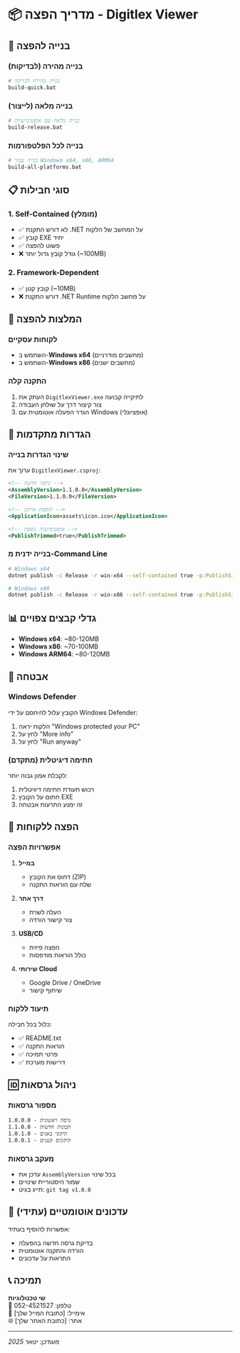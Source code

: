 # 📦 מדריך הפצה - Digitlex Viewer

## 🚀 בנייה להפצה

### בנייה מהירה (לבדיקות)
```bash
# בנייה מהירה לבדיקה
build-quick.bat
```

### בנייה מלאה (לייצור)
```bash
# בנייה מלאה עם אופטימיזציות
build-release.bat
```

### בנייה לכל הפלטפורמות
```bash
# בנייה עבור Windows x64, x86, ARM64
build-all-platforms.bat
```

## 📋 סוגי חבילות

### 1. **Self-Contained** (מומלץ)
- ✅ לא דורש התקנת .NET על המחשב של הלקוח
- ✅ קובץ EXE יחיד
- ✅ פשוט להפצה
- ❌ גודל קובץ גדול יותר (~100MB)

### 2. **Framework-Dependent**
- ✅ קובץ קטן (~10MB)
- ❌ דורש התקנת .NET Runtime על מחשב הלקוח

## 🎯 המלצות להפצה

### לקוחות עסקיים
- השתמש ב-**Windows x64** (מחשבים מודרניים)
- השתמש ב-**Windows x86** (מחשבים ישנים)

### התקנה קלה
1. העתק את `DigitlexViewer.exe` לתיקייה קבועה
2. צור קיצור דרך על שולחן העבודה
3. הגדר הפעלה אוטומטית עם Windows (אופציונלי)

## 🔧 הגדרות מתקדמות

### שינוי הגדרות בנייה
ערוך את `DigitlexViewer.csproj`:

```xml
<!-- גרסה חדשה -->
<AssemblyVersion>1.1.0.0</AssemblyVersion>
<FileVersion>1.1.0.0</FileVersion>

<!-- הוספת אייקון -->
<ApplicationIcon>assets\icon.ico</ApplicationIcon>

<!-- אופטימיזציה נוספת -->
<PublishTrimmed>true</PublishTrimmed>
```

### בנייה ידנית מ-Command Line
```bash
# Windows x64
dotnet publish -c Release -r win-x64 --self-contained true -p:PublishSingleFile=true -o dist/win-x64

# Windows x86  
dotnet publish -c Release -r win-x86 --self-contained true -p:PublishSingleFile=true -o dist/win-x86
```

## 📊 גדלי קבצים צפויים

- **Windows x64**: ~80-120MB
- **Windows x86**: ~70-100MB
- **Windows ARM64**: ~80-120MB

## 🔐 אבטחה

### Windows Defender
הקובץ עלול להיחסם על ידי Windows Defender:
1. הלקוח יראה "Windows protected your PC"
2. לחץ על "More info"
3. לחץ על "Run anyway"

### חתימה דיגיטלית (מתקדם)
לקבלת אמון גבוה יותר:
1. רכוש תעודת חתימה דיגיטלית
2. חתום על הקובץ EXE
3. זה ימנע התרעות אבטחה

## 📱 הפצה ללקוחות

### אפשרויות הפצה

1. **במייל**
   - דחוס את הקובץ (ZIP)
   - שלח עם הוראות התקנה

2. **דרך אתר**
   - העלה לשרת
   - צור קישור הורדה

3. **USB/CD**
   - הפצה פיזית
   - כולל הוראות מודפסות

4. **שירותי Cloud**
   - Google Drive / OneDrive
   - שיתוף קישור

### תיעוד ללקוח

כלול בכל חבילה:
- ✅ README.txt
- ✅ הוראות התקנה
- ✅ פרטי תמיכה
- ✅ דרישות מערכת

## 🆔 ניהול גרסאות

### מספור גרסאות
```
1.0.0.0 - גרסה ראשונית
1.1.0.0 - תכונות חדשות  
1.0.1.0 - תיקוני באגים
1.0.0.1 - תיקונים קטנים
```

### מעקב גרסאות
- עדכן את `AssemblyVersion` בכל שינוי
- שמור היסטוריית שינויים
- תייג בגיט: `git tag v1.0.0`

## 🔄 עדכונים אוטומטיים (עתידי)

אפשרות להוסיף בעתיד:
- בדיקת גרסה חדשה בהפעלה
- הורדה והתקנה אוטומטית
- התראות על עדכונים

## 📞 תמיכה

**שי טכנולוגיות**  
📱 טלפון: 052-4521527  
📧 אימייל: [כתובת המייל שלך]  
🌐 אתר: [כתובת האתר שלך]

---
*מעודכן: ינואר 2025*
